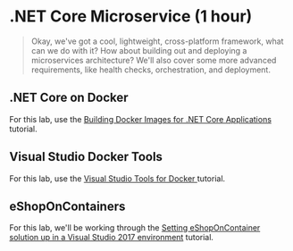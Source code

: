# .NET Core Microservice (1 hour)

> Okay, we've got a cool, lightweight, cross-platform framework, what can we do with it? How about building out and deploying a microservices architecture? We'll also cover some more advanced requirements, like health checks, orchestration, and deployment.

## .NET Core on Docker
For this lab, use the [Building Docker Images for .NET Core Applications
](https://docs.microsoft.com/en-us/dotnet/articles/core/docker/building-net-docker-images) tutorial.

## Visual Studio Docker Tools
For this lab, use the [Visual Studio Tools for Docker
](https://docs.microsoft.com/en-us/dotnet/articles/core/docker/visual-studio-tools-for-docker) tutorial.

## eShopOnContainers
For this lab, we'll be working through the [Setting eShopOnContainer solution up in a Visual Studio 2017 environment](https://github.com/dotnet-architecture/eShopOnContainers/wiki/02.-Setting-eShopOnContainer-solution-up-in-a-Visual-Studio-2017-environment) tutorial.